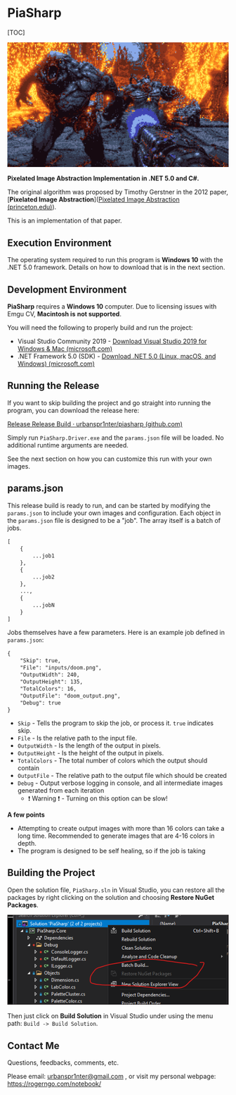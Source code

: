 # PiaSharp
[TOC]

![Sample output](res/o_doom_output_final.png)

**Pixelated Image Abstraction Implementation in .NET 5.0 and C#.** 

The original algorithm was proposed by Timothy Gerstner in the 2012 paper, [**Pixelated Image Abstraction**]([Pixelated Image Abstraction (princeton.edu)](https://gfx.cs.princeton.edu/gfx/pubs/Gerstner_2012_PIA/Gerstner_2012_PIA_small.pdf)).

This is an implementation of that paper.



## Execution Environment

The operating system required to run this program is **Windows 10** with the .NET 5.0 framework. Details on how to download that is in the next section.



## Development Environment

**PiaSharp** requires a **Windows 10** computer. Due to licensing issues with Emgu CV, **Macintosh is** **not supported**.

You will need the following to properly build and run the project:

* Visual Studio Community 2019 - [Download Visual Studio 2019 for Windows & Mac (microsoft.com)](https://visualstudio.microsoft.com/downloads/)
* .NET Framework 5.0 (SDK) - [Download .NET 5.0 (Linux, macOS, and Windows) (microsoft.com)](https://dotnet.microsoft.com/download/dotnet/5.0)



## Running the Release

If you want to skip building the project and go straight into running the program, you can download the release here:

[Release Release Build · urbanspr1nter/piasharp (github.com)](https://github.com/urbanspr1nter/piasharp/releases/tag/release-1)

Simply run `PiaSharp.Driver.exe` and the `params.json` file will be loaded. No additional runtime arguments are needed.

See the next section on how you can customize this run with your own images.



## params.json

This release build is ready to run, and can be started by modifying the `params.json` to include your own images and configuration. Each object in the `params.json` file is designed to be a "job". The array itself is a batch of jobs.

```
[
	{
		...job1
    },
    {
    	...job2
    },
    ...,
    {
    	...jobN
    }
]
```

Jobs themselves have a few parameters. Here is an example job defined in `params.json`:

```
{
    "Skip": true,
    "File": "inputs/doom.png",
    "OutputWidth": 240,
    "OutputHeight": 135,
    "TotalColors": 16,
    "OutputFile": "doom_output.png",
    "Debug": true
}
```

* `Skip` - Tells the program to skip the job, or process it. `true` indicates skip.
* `File` - Is the relative path to the input file.
* `OutputWidth` - Is the length of the output in pixels.
* `OutputHeight` - Is the height of the output in pixels.
* `TotalColors` - The total number of colors which the output should contain
* `OutputFile` - The relative path to the output file which should be created
* `Debug` - Output verbose logging in console, and all intermediate images generated from each iteration
  * ❗ Warning ❗ - Turning on this option can be slow!



**A few points**

* Attempting to create output images with more than 16 colors can take a long time. Recommended to generate images that are 4-16 colors in depth.
* The program is designed to be self healing, so if the job is taking 



## Building the Project

Open the solution file, `PiaSharp.sln` in Visual Studio, you can restore all the packages by right clicking on the solution and choosing **Restore NuGet Packages**.

![Restore](./res/restore.png)

Then just click on **Build Solution** in Visual Studio under using the menu path: `Build -> Build Solution`.



## Contact Me

Questions, feedbacks, comments, etc. 

Please email: urbanspr1nter@gmail.com , or visit my personal webpage: https://rogerngo.com/notebook/

